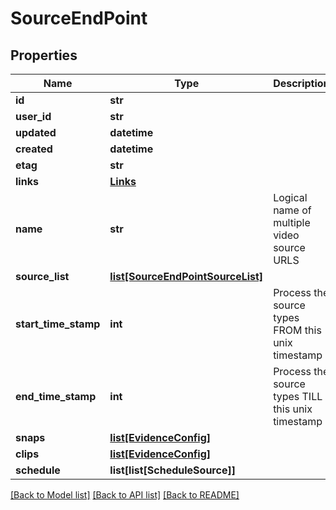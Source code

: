 # SourceEndPoint

## Properties
Name | Type | Description | Notes
------------ | ------------- | ------------- | -------------
**id** | **str** |  | [optional] 
**user_id** | **str** |  | [optional] 
**updated** | **datetime** |  | [optional] 
**created** | **datetime** |  | [optional] 
**etag** | **str** |  | [optional] 
**links** | [**Links**](Links.md) |  | [optional] 
**name** | **str** | Logical name of multiple video source URLS | [optional] 
**source_list** | [**list[SourceEndPointSourceList]**](SourceEndPointSourceList.md) |  | [optional] 
**start_time_stamp** | **int** | Process the source types FROM this unix timestamp | [optional] 
**end_time_stamp** | **int** | Process the source types TILL this unix timestamp | [optional] 
**snaps** | [**list[EvidenceConfig]**](EvidenceConfig.md) |  | [optional] 
**clips** | [**list[EvidenceConfig]**](EvidenceConfig.md) |  | [optional] 
**schedule** | **list[list[ScheduleSource]]** |  | [optional] 

[[Back to Model list]](../README.md#documentation-for-models) [[Back to API list]](../README.md#documentation-for-api-endpoints) [[Back to README]](../README.md)


